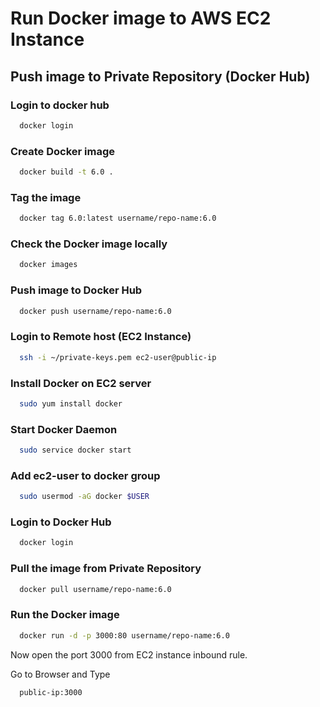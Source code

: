 # Run Docker image to AWS EC2 Instance


## Push image to Private Repository (Docker Hub)

### Login to docker hub
```sh
  docker login
```

### Create Docker image
```sh
  docker build -t 6.0 .
```

### Tag the image
```sh
  docker tag 6.0:latest username/repo-name:6.0
```

### Check the Docker image locally
```sh
  docker images
```

### Push image to Docker Hub
```sh
  docker push username/repo-name:6.0
```


### Login to Remote host (EC2 Instance)
```sh
  ssh -i ~/private-keys.pem ec2-user@public-ip
```

### Install Docker on EC2 server
```sh
  sudo yum install docker
```

### Start Docker Daemon
```sh
  sudo service docker start
```

### Add ec2-user to docker group
```sh
  sudo usermod -aG docker $USER
```

### Login to Docker Hub
```sh
  docker login
```

### Pull the image from Private Repository
```sh
  docker pull username/repo-name:6.0
```

### Run the Docker image
```sh
  docker run -d -p 3000:80 username/repo-name:6.0
```

Now open the port 3000 from EC2 instance inbound rule.

Go to Browser and Type
```sh
  public-ip:3000
```
